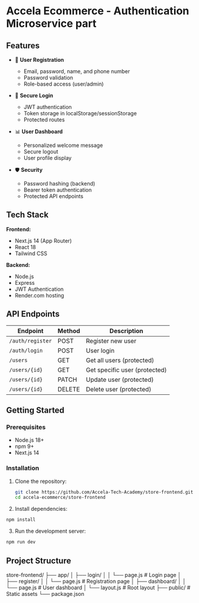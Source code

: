 # Accela Ecommerce - Authentication Microservice part



## Features

- 🚀 **User Registration**
  - Email, password, name, and phone number
  - Password validation
  - Role-based access (user/admin)

- 🔐 **Secure Login**
  - JWT authentication
  - Token storage in localStorage/sessionStorage
  - Protected routes

- 📊 **User Dashboard**
  - Personalized welcome message
  - Secure logout
  - User profile display

- 🛡️ **Security**
  - Password hashing (backend)
  - Bearer token authentication
  - Protected API endpoints

## Tech Stack

**Frontend:**
- Next.js 14 (App Router)
- React 18
- Tailwind CSS

**Backend:**
- Node.js
- Express
- JWT Authentication
- Render.com hosting

## API Endpoints

| Endpoint | Method | Description |
|----------|--------|-------------|
| `/auth/register` | POST | Register new user |
| `/auth/login` | POST | User login |
| `/users` | GET | Get all users (protected) |
| `/users/{id}` | GET | Get specific user (protected) |
| `/users/{id}` | PATCH | Update user (protected) |
| `/users/{id}` | DELETE | Delete user (protected) |

## Getting Started

### Prerequisites
- Node.js 18+
- npm 9+
- Next.js 14

### Installation
1. Clone the repository:
   ```bash
   git clone https://github.com/Accela-Tech-Academy/store-frontend.git
   cd accela-ecommerce/store-frontend
   ```
2. Install dependencies:

```bash
npm install
```

3. Run the development server:

```bash
npm run dev
```

## Project Structure
store-frontend/
├── app/
│   ├── login/
│   │   └── page.js       # Login page
│   ├── register/
│   │   └── page.js       # Registration page
│   ├── dashboard/
│   │   └── page.js       # User dashboard
│   └── layout.js         # Root layout
├── public/               # Static assets
└── package.json
